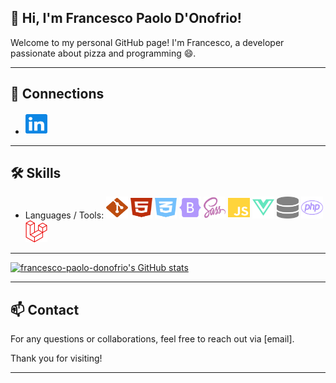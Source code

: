 ## 👋 Hi, I'm Francesco Paolo D'Onofrio!

Welcome to my personal GitHub page! I'm Francesco, a developer passionate about pizza and programming 😄.

---

## 🔗 Connections

- <a href="https://www.linkedin.com/in/francesco-paolo-d-onofrio/"><img src="/images/linkedin.svg" alt="Linkedin" style="width: 35px; height: 35px;"></a>

---

## 🛠️ Skills

- Languages / Tools: <img src="/images/git-alt.svg" alt="Git" style="width: 35px; height: 35px;">   <img src="/images/html5.svg" alt="HTML" style="width: 35px; height: 35px;">   <img src="/images/css3-alt.svg" alt="CSS" style="width: 35px; height: 35px;">   <img src="/images/bootstrap.svg" alt="Bootstrap" style="width: 35px; height: 35px;">   <img src="/images/sass.svg" alt="SASS" style="width: 35px; height: 35px;">   <img src="/images/js.svg" alt="JavaScript" style="width: 35px; height: 35px;">   <img src="/images/vuejs.svg" alt="Vue.js" style="width: 35px; height: 35px;">   <img src="/images/database-solid.svg" alt="MySQL" style="width: 35px; height: 35px;">   <img src="/images/php.svg" alt="PHP" style="width: 35px; height: 35px;">   <img src="/images/laravel.svg" alt="Laravel" style="width: 35px; height: 35px;">


---

[![francesco-paolo-donofrio's GitHub stats](https://github-readme-stats.vercel.app/api?francesco-paolo-donofrio=anuraghazra)](https://github.com/anuraghazra/github-readme-stats)

---

## 📫 Contact

For any questions or collaborations, feel free to reach out via [email].

Thank you for visiting!

---


